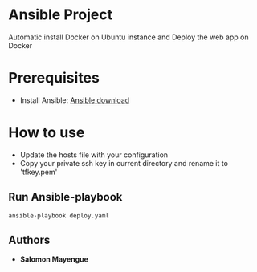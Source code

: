 # Ansible Project
Automatic install Docker on Ubuntu instance and Deploy the web app on Docker 


# Prerequisites
- Install Ansible: [Ansible download](https://docs.ansible.com/ansible/latest/installation_guide/intro_installation.html)

# How to use

- Update the hosts file with your configuration
- Copy your private ssh key in current directory and rename it to 'tfkey.pem' 



## Run Ansible-playbook 
```shell
ansible-playbook deploy.yaml
```

## Authors

* **Salomon Mayengue**